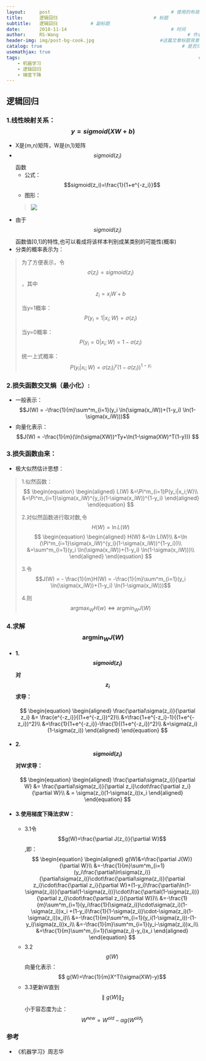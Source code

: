 ```yaml
---
layout:     post   				                            # 使用的布局（不需要改）
title:      逻辑回归				                   # 标题 
subtitle:   逻辑回归            # 副标题
date:       2018-11-14 				                        # 时间
author:     RS-Wang 						                      # 作者
header-img: img/post-bg-cook.jpg 	                    #这篇文章标题背景图片
catalog: true 						                            # 是否归档
usemathjax: true
tags:								                                  #标签
    - 机器学习
    - 逻辑回归
    - 梯度下降
---
```


## 逻辑回归

### 1.线性映射关系：$$y = sigmoid(XW + b)$$
- X是(m,n)矩阵，W是(n,1)矩阵
- $$sigmoid(z_i)$$函数
    - 公式：$$sigmoid(z_i)=\frac{1}{1+e^{-z_i}}$$
    - 图形：
    > ![](https://gss0.bdstatic.com/94o3dSag_xI4khGkpoWK1HF6hhy/baike/s%3D220/sign=dc4b35fe37a85edffe8cf921795509d8/c9fcc3cec3fdfc03f23fbf16d73f8794a5c226dc.jpg)
- 由于$$sigmoid(z_i)$$函数值[0,1]的特性,也可以看成将该样本判别成某类别的可能性(概率)
- 分类的概率表示为：
> 为了方便表示，令 $$\sigma(z_i)=sigmoid(z_i)$$，其中$$z_i = x_iW+b$$
> 
> 当y=1概率：$$P(y_i=1\vert x_i;W) = \sigma(z_i)$$ 
> 
> 当y=0概率：$$P(y_i=0\vert x_i;W) = 1-\sigma(z_i)$$
> 
> 统一上式概率：$$P(y_i|x_i;W) = \sigma(z_i)^y_i(1-\sigma(z_i))^{1-y_i}$$
### 2.损失函数交叉熵（最小化）:
- 一般表示：
    $$J(W) = -\frac{1}{m}\sum^m_{i=1}(y_i \ln(\sigma(x_iW))+(1-y_i) \ln(1-\sigma(x_iW)))$$
- 向量化表示：
    $$J(W) = -\frac{1}{m}(\ln(\sigma(XW))^Ty+\ln(1-\sigma(XW)^T(1-y))) $$

### 3.损失函数由来：
- 极大似然估计思想：
> 1.似然函数：
    $$
    \begin{equation}
    \begin{aligned}
    L(W) &=\Pi^m_{i=1}P(y_i|x_i;W)\\
    &=\Pi^m_{i=1}\sigma(x_iW)^{y_i}(1-\sigma(x_iW))^{1-y_i}
    \end{aligned}
    \end{equation}
    $$
>
> 2.对似然函数进行取对数,令 $$H(W) = \ln L(W)$$
    $$
    \begin{equation}
    \begin{aligned}
    H(W) &=\ln L(W)\\
    &=\ln (\Pi^m_{i=1}\sigma(x_iW)^{y_i}(1-\sigma(x_iW))^{1-y_i})\\
    &=\sum^m_{i=1}(y_i \ln(\sigma(x_iW))+(1-y_i) \ln(1-\sigma(x_iW)))\\
    \end{aligned}
    \end{equation}
    $$
>
> 3.令 $$J(W) = - \frac{1}{m}H(W) = -\frac{1}{m}\sum^m_{i=1}(y_i \ln(\sigma(x_iW))+(1-y_i) \ln(1-\sigma(x_iW)))$$
> 
> 4.则$$\mathop{\arg\max}_{W} H(w) \Leftrightarrow \mathop{\arg\min}_{W}J(W)$$

### 4.求解$$\mathop{\arg\min}_{W}J(W)$$
- #### 1.$$sigmoid(z_i)$$对$$z_i$$求导：
    $$
    \begin{equation}
    \begin{aligned}
    \frac{\partial\sigma(z_i)}{\partial z_i} &= \frac{e^{-z_i}}{(1+e^{-z_i})^2}\\
    &=\frac{1+e^{-z_i}-1}{(1+e^{-z_i})^2}\\
    &=\frac{1}{1+e^{-z_i}}-\frac{1}{(1+e^{-z_i})^2}\\
    &=\sigma(z_i)(1-\sigma(z_i))
    \end{aligned}
    \end{equation}
    $$
- #### 2.$$sigmoid(z_i)$$对W求导：
    $$
    \begin{equation}
    \begin{aligned}
    \frac{\partial\sigma(z_i)}{\partial W} &= \frac{\partial\sigma(z_i)}{\partial z_i}\cdot\frac{\partial z_i}{\partial W}\\
    & = \sigma(z_i)(1-\sigma(z_i))x_i
    \end{aligned}
    \end{equation}
    $$
- #### 3.使用梯度下降法求W：
    - 3.1令 $$g(W)=\frac{\partial J(z_i)}{\partial W}$$,即：
    $$
    \begin{equation}
    \begin{aligned}
    g(W)&=\frac{\partial J(W)}{\partial W}\\
    &=-\frac{1}{m}\sum^m_{i=1}(y_i\frac{\partial\ln\sigma(z_i)}{\partial\sigma(z_i)}\cdot\frac{\partial\sigma(z_i)}{\partial z_i}\cdot\frac{\partial z_i}{\partial W}+(1-y_i)\frac{\partial\ln(1-\sigma(z_i))}{\partial(1-\sigma(z_i))}\cdot\frac{\partial(1-\sigma(z_i))}{\partial z_i}\cdot\frac{\partial z_i}{\partial W})\\
    &=-\frac{1}{m}\sum^m_{i=1}(y_i\frac{1}{\sigma(z_i)}\cdot\sigma(z_i)(1-\sigma(z_i))x_i +(1-y_i)\frac{1}{1-\sigma(z_i)}\cdot-\sigma(z_i)(1-\sigma(z_i))x_i)\\
    &=-\frac{1}{m}\sum^m_{i=1}(y_i(1-\sigma(z_i))-(1-y_i)\sigma(z_i))x_i\\
    &=-\frac{1}{m}\sum^m_{i=1}(y_i-\sigma(z_i))x_i\\
    &=\frac{1}{m}\sum^m_{i=1}(\sigma(z_i)-y_i)x_i
    \end{aligned}
    \end{equation}
    $$
    - 3.2$$g(W)$$向量化表示：
    $$ g(W)=\frac{1}{m}X^T(\sigma(XW)-y)$$
    - 3.3更新W直到$$\parallel g(W)\parallel_2$$小于容忍度为止：
    $$W^{new}=W^{old}-\alpha g(W^{old}) $$

### 参考
- 《机器学习》周志华
